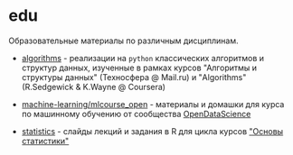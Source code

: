 # edu
Образовательные материалы по различным дисциплинам.

+ [algorithms](https://github.com/lysuhin/edu/tree/master/algorithms) - реализации на `python` классических алгоритмов и структур данных, изученные в рамках курсов "Алгоритмы и структуры данных" (Техносфера @ Mail.ru) и "Algorithms" (R.Sedgewick & K.Wayne @ Coursera)

+ [machine-learning/mlcourse_open](https://github.com/lysuhin/edu/tree/master/machine%20learning/mlcourse_open) - материалы и домашки для курса по машинному обучению от сообщества [OpenDataScience](http://ods.ai)

+ [statistics](https://github.com/lysuhin/edu/tree/master/statistics/) - слайды лекций и задания в R для цикла курсов ["Основы статистики"](https://stepik.org/course/76)
